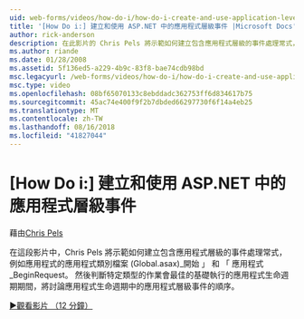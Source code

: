 ```yaml
---
uid: web-forms/videos/how-do-i/how-do-i-create-and-use-application-level-events-in-aspnet
title: '[How Do i:] 建立和使用 ASP.NET 中的應用程式層級事件 |Microsoft Docs'
author: rick-anderson
description: 在此影片的 Chris Pels 將示範如何建立包含應用程式層級的事件處理常式，例如 Application_S 應用程式類別檔案 (Global.asax)...
ms.author: riande
ms.date: 01/28/2008
ms.assetid: 5f136ed5-a229-4b9c-83f8-bae74cdb98bd
msc.legacyurl: /web-forms/videos/how-do-i/how-do-i-create-and-use-application-level-events-in-aspnet
msc.type: video
ms.openlocfilehash: 08bf65070133c8ebddadc362753ff6d834617b75
ms.sourcegitcommit: 45ac74e400f9f2b7dbded66297730f6f14a4eb25
ms.translationtype: MT
ms.contentlocale: zh-TW
ms.lasthandoff: 08/16/2018
ms.locfileid: "41827044"
---
```

<a name="how-do-i--create-and-use-application-level-events-in-aspnet"></a>[How Do i:] 建立和使用 ASP.NET 中的應用程式層級事件
====================
藉由[Chris Pels](https://twitter.com/chrispels)

在這段影片中，Chris Pels 將示範如何建立包含應用程式層級的事件處理常式，例如應用程式的應用程式類別檔案 (Global.asax)\_開始 」 和 「 應用程式\_BeginRequest。 然後判斷特定類型的作業會最佳的基礎執行的應用程式生命週期期間，將討論應用程式生命週期中的應用程式層級事件的順序。

[&#9654;觀看影片 （12 分鐘）](https://channel9.msdn.com/Blogs/ASP-NET-Site-Videos/how-do-i-create-and-use-application-level-events-in-aspnet)
